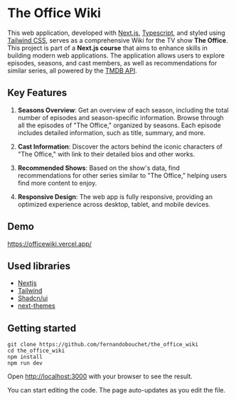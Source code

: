 # The Office Wiki

This web application, developed with [Next.js](https://nextjs.org/), [Typescript](https://www.typescriptlang.org/), and styled using [Tailwind CSS](https://tailwindcss.com/), serves as a comprehensive Wiki for the TV show **The Office**. This project is part of a **Next.js course** that aims to enhance skills in building modern web applications. The application allows users to explore episodes, seasons, and cast members, as well as recommendations for similar series, all powered by the [TMDB API](https://www.themoviedb.org/documentation/api).


## Key Features

1. **Seasons Overview**: Get an overview of each season, including the total number of episodes and season-specific information. Browse through all the episodes of "The Office," organized by seasons. Each episode includes detailed information, such as title, summary, and more.

2. **Cast Information**: Discover the actors behind the iconic characters of "The Office," with link to their detailed bios and other works.

3. **Recommended Shows**: Based on the show's data, find recommendations for other series similar to "The Office," helping users find more content to enjoy.

4. **Responsive Design**: The web app is fully responsive, providing an optimized experience across desktop, tablet, and mobile devices.



## Demo

https://officewiki.vercel.app/


## Used libraries

- [Nextjs](https://nextjs.org/)
- [Tailwind](https://tailwindcss.com/)
- [Shadcn/ui](https://ui.shadcn.com/)
- [next-themes](https://www.npmjs.com/package/next-themes)


## Getting started

```
git clone https://github.com/fernandobouchet/the_office_wiki
cd the_office_wiki
npm install
npm run dev
```

Open [http://localhost:3000](http://localhost:3000) with your browser to see the result.

You can start editing the code. The page auto-updates as you edit the file.

